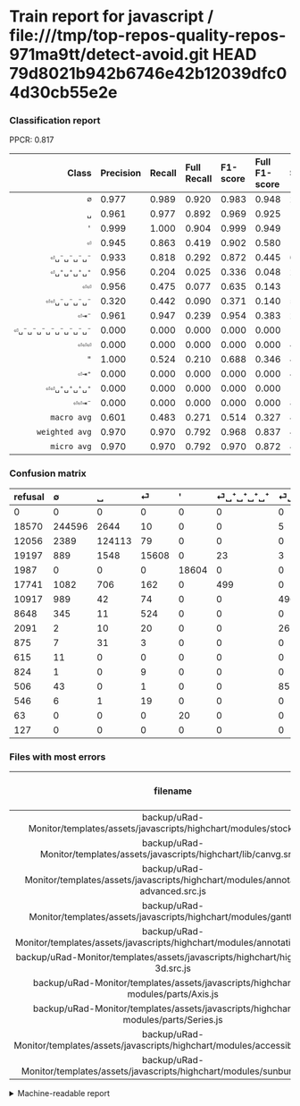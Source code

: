 # Train report for javascript / file:///tmp/top-repos-quality-repos-971ma9tt/detect-avoid.git HEAD 79d8021b942b6746e42b12039dfc04d30cb55e2e

### Classification report

PPCR: 0.817

| Class | Precision | Recall | Full Recall | F1-score | Full F1-score | Support | Full Support | PPCR |
|------:|:----------|:-------|:------------|:---------|:---------|:--------|:-------------|:-----|
| `∅` | 0.977| 0.989| 0.920| 0.983| 0.948| 247261| 265831| 0.930 |
| `␣` | 0.961| 0.977| 0.892| 0.969| 0.925| 127066| 139122| 0.913 |
| `'` | 0.999| 1.000| 0.904| 0.999| 0.949| 18604| 20591| 0.904 |
| `⏎` | 0.945| 0.863| 0.419| 0.902| 0.580| 18093| 37290| 0.485 |
| `⏎␣⁻␣⁻␣⁻␣⁻` | 0.933| 0.818| 0.292| 0.872| 0.445| 6069| 16986| 0.357 |
| `⏎␣⁺␣⁺␣⁺␣⁺` | 0.956| 0.204| 0.025| 0.336| 0.048| 2449| 20190| 0.121 |
| `⏎⏎` | 0.956| 0.475| 0.077| 0.635| 0.143| 1683| 10331| 0.163 |
| `⏎⏎␣⁻␣⁻␣⁻␣⁻` | 0.320| 0.442| 0.090| 0.371| 0.140| 532| 2623| 0.203 |
| `⏎⇥⁻` | 0.961| 0.947| 0.239| 0.954| 0.383| 208| 823| 0.253 |
| `⏎␣⁻␣⁻␣⁻␣⁻␣⁻␣⁻␣⁻␣⁻` | 0.000| 0.000| 0.000| 0.000| 0.000| 129| 635| 0.203 |
| `⏎⏎⏎` | 0.000| 0.000| 0.000| 0.000| 0.000| 45| 591| 0.076 |
| `"` | 1.000| 0.524| 0.210| 0.688| 0.346| 42| 105| 0.400 |
| `⏎⇥⁺` | 0.000| 0.000| 0.000| 0.000| 0.000| 41| 916| 0.045 |
| `⏎⏎␣⁺␣⁺␣⁺␣⁺` | 0.000| 0.000| 0.000| 0.000| 0.000| 11| 835| 0.013 |
| `⏎⏎⇥⁻` | 0.000| 0.000| 0.000| 0.000| 0.000| 8| 135| 0.059 |
| `macro avg` | 0.601| 0.483| 0.271| 0.514| 0.327| 422241| 517004| 0.817 |
| `weighted avg` | 0.970| 0.970| 0.792| 0.968| 0.837| 422241| 517004| 0.817 |
| `micro avg` | 0.970| 0.970| 0.792| 0.970| 0.872| 422241| 517004| 0.817 |

### Confusion matrix

|refusal|  ∅| ␣| ⏎| '| ⏎␣⁺␣⁺␣⁺␣⁺| ⏎␣⁻␣⁻␣⁻␣⁻| ⏎⏎| ⏎⏎␣⁻␣⁻␣⁻␣⁻| ⏎⇥⁺| ⏎⇥⁻| ⏎⏎␣⁺␣⁺␣⁺␣⁺| ⏎␣⁻␣⁻␣⁻␣⁻␣⁻␣⁻␣⁻␣⁻| ⏎⏎⏎| "| ⏎⏎⇥⁻| 
|:---|:---|:---|:---|:---|:---|:---|:---|:---|:---|:---|:---|:---|:---|:---|:---|
|0 |0 |0 |0 |0 |0 |0 |0 |0 |0 |0 |0 |0 |0 |0 |0 |
|18570 |244596 |2644 |10 |0 |0 |5 |5 |1 |0 |0 |0 |0 |0 |0 |0 |
|12056 |2389 |124113 |79 |0 |0 |0 |0 |485 |0 |0 |0 |0 |0 |0 |0 |
|19197 |889 |1548 |15608 |0 |23 |3 |12 |10 |0 |0 |0 |0 |0 |0 |0 |
|1987 |0 |0 |0 |18604 |0 |0 |0 |0 |0 |0 |0 |0 |0 |0 |0 |
|17741 |1082 |706 |162 |0 |499 |0 |0 |0 |0 |0 |0 |0 |0 |0 |0 |
|10917 |989 |42 |74 |0 |0 |4964 |0 |0 |0 |0 |0 |0 |0 |0 |0 |
|8648 |345 |11 |524 |0 |0 |0 |800 |3 |0 |0 |0 |0 |0 |0 |0 |
|2091 |2 |10 |20 |0 |0 |265 |0 |235 |0 |0 |0 |0 |0 |0 |0 |
|875 |7 |31 |3 |0 |0 |0 |0 |0 |0 |0 |0 |0 |0 |0 |0 |
|615 |11 |0 |0 |0 |0 |0 |0 |0 |0 |197 |0 |0 |0 |0 |0 |
|824 |1 |0 |9 |0 |0 |0 |1 |0 |0 |0 |0 |0 |0 |0 |0 |
|506 |43 |0 |1 |0 |0 |85 |0 |0 |0 |0 |0 |0 |0 |0 |0 |
|546 |6 |1 |19 |0 |0 |0 |19 |0 |0 |0 |0 |0 |0 |0 |0 |
|63 |0 |0 |0 |20 |0 |0 |0 |0 |0 |0 |0 |0 |0 |22 |0 |
|127 |0 |0 |0 |0 |0 |0 |0 |0 |0 |8 |0 |0 |0 |0 |0 |

### Files with most errors

| filename | number of errors|
|:----:|:-----|
| backup/uRad-Monitor/templates/assets/javascripts/highchart/modules/stock.src.js | 863 |
| backup/uRad-Monitor/templates/assets/javascripts/highchart/lib/canvg.src.js | 818 |
| backup/uRad-Monitor/templates/assets/javascripts/highchart/modules/annotations-advanced.src.js | 686 |
| backup/uRad-Monitor/templates/assets/javascripts/highchart/modules/gantt.src.js | 538 |
| backup/uRad-Monitor/templates/assets/javascripts/highchart/modules/annotations.src.js | 472 |
| backup/uRad-Monitor/templates/assets/javascripts/highchart/highcharts-3d.src.js | 463 |
| backup/uRad-Monitor/templates/assets/javascripts/highchart/es-modules/parts/Axis.js | 433 |
| backup/uRad-Monitor/templates/assets/javascripts/highchart/es-modules/parts/Series.js | 287 |
| backup/uRad-Monitor/templates/assets/javascripts/highchart/modules/accessibility.src.js | 263 |
| backup/uRad-Monitor/templates/assets/javascripts/highchart/modules/sunburst.src.js | 232 |

<details>
    <summary>Machine-readable report</summary>
```json
{
  "cl_report": {"\"": {"f1-score": 0.6875000000000001, "precision": 1.0, "recall": 0.5238095238095238, "support": 42}, "\u0027": {"f1-score": 0.999462769958096, "precision": 0.998926116838488, "recall": 1.0, "support": 18604}, "macro avg": {"f1-score": 0.5139195507233497, "precision": 0.6005505123080531, "recall": 0.48255438527380246, "support": 422241}, "micro avg": {"f1-score": 0.9701521169190107, "precision": 0.9701521169190107, "recall": 0.9701521169190107, "support": 422241}, "weighted avg": {"f1-score": 0.9679767067644166, "precision": 0.9696653604098271, "recall": 0.9701521169190107, "support": 422241}, "\u2205": {"f1-score": 0.9830614061705596, "precision": 0.9769771528998242, "recall": 0.9892219153040714, "support": 247261}, "\u23ce": {"f1-score": 0.9021443847176465, "precision": 0.945423708280332, "recall": 0.8626540651080529, "support": 18093}, "\u23ce\u21e5\u207a": {"f1-score": 0.0, "precision": 0.0, "recall": 0.0, "support": 41}, "\u23ce\u21e5\u207b": {"f1-score": 0.9539951573849879, "precision": 0.9609756097560975, "recall": 0.9471153846153846, "support": 208}, "\u23ce\u23ce": {"f1-score": 0.634920634920635, "precision": 0.955794504181601, "recall": 0.47534165181224003, "support": 1683}, "\u23ce\u23ce\u21e5\u207b": {"f1-score": 0.0, "precision": 0.0, "recall": 0.0, "support": 8}, "\u23ce\u23ce\u23ce": {"f1-score": 0.0, "precision": 0.0, "recall": 0.0, "support": 45}, "\u23ce\u23ce\u2423\u207a\u2423\u207a\u2423\u207a\u2423\u207a": {"f1-score": 0.0, "precision": 0.0, "recall": 0.0, "support": 11}, "\u23ce\u23ce\u2423\u207b\u2423\u207b\u2423\u207b\u2423\u207b": {"f1-score": 0.37124802527646134, "precision": 0.3201634877384196, "recall": 0.4417293233082707, "support": 532}, "\u23ce\u2423\u207a\u2423\u207a\u2423\u207a\u2423\u207a": {"f1-score": 0.3359138337260182, "precision": 0.9559386973180076, "recall": 0.20375663536137198, "support": 2449}, "\u23ce\u2423\u207b\u2423\u207b\u2423\u207b\u2423\u207b": {"f1-score": 0.8715652708278465, "precision": 0.9327320556181886, "recall": 0.8179271708683473, "support": 6069}, "\u23ce\u2423\u207b\u2423\u207b\u2423\u207b\u2423\u207b\u2423\u207b\u2423\u207b\u2423\u207b\u2423\u207b": {"f1-score": 0.0, "precision": 0.0, "recall": 0.0, "support": 129}, "\u2423": {"f1-score": 0.968981777867995, "precision": 0.9613263519898378, "recall": 0.9767601089197739, "support": 127066}},
  "cl_report_full": {"\"": {"f1-score": 0.3464566929133859, "precision": 1.0, "recall": 0.20952380952380953, "support": 105}, "\u0027": {"f1-score": 0.9488206043605762, "precision": 0.998926116838488, "recall": 0.9035015297945704, "support": 20591}, "macro avg": {"f1-score": 0.32722690939332805, "precision": 0.6005505123080531, "recall": 0.27114468244886825, "support": 517004}, "micro avg": {"f1-score": 0.8722708132595862, "precision": 0.9701521169190107, "recall": 0.7923304268438929, "support": 517004}, "weighted avg": {"f1-score": 0.8367053191015474, "precision": 0.9594315900865114, "recall": 0.7923304268438929, "support": 517004}, "\u2205": {"f1-score": 0.9476957172829438, "precision": 0.9769771528998242, "recall": 0.9201184211021288, "support": 265831}, "\u23ce": {"f1-score": 0.5802338333426271, "precision": 0.945423708280332, "recall": 0.41855725395548404, "support": 37290}, "\u23ce\u21e5\u207a": {"f1-score": 0.0, "precision": 0.0, "recall": 0.0, "support": 916}, "\u23ce\u21e5\u207b": {"f1-score": 0.38326848249027234, "precision": 0.9609756097560975, "recall": 0.2393681652490887, "support": 823}, "\u23ce\u23ce": {"f1-score": 0.14326647564469913, "precision": 0.955794504181601, "recall": 0.07743684057690446, "support": 10331}, "\u23ce\u23ce\u21e5\u207b": {"f1-score": 0.0, "precision": 0.0, "recall": 0.0, "support": 135}, "\u23ce\u23ce\u23ce": {"f1-score": 0.0, "precision": 0.0, "recall": 0.0, "support": 591}, "\u23ce\u23ce\u2423\u207a\u2423\u207a\u2423\u207a\u2423\u207a": {"f1-score": 0.0, "precision": 0.0, "recall": 0.0, "support": 835}, "\u23ce\u23ce\u2423\u207b\u2423\u207b\u2423\u207b\u2423\u207b": {"f1-score": 0.1400059577003277, "precision": 0.3201634877384196, "recall": 0.08959207014868471, "support": 2623}, "\u23ce\u2423\u207a\u2423\u207a\u2423\u207a\u2423\u207a": {"f1-score": 0.048184627269215914, "precision": 0.9559386973180076, "recall": 0.024715205547300643, "support": 20190}, "\u23ce\u2423\u207b\u2423\u207b\u2423\u207b\u2423\u207b": {"f1-score": 0.4450421373498296, "precision": 0.9327320556181886, "recall": 0.2922406687860591, "support": 16986}, "\u23ce\u2423\u207b\u2423\u207b\u2423\u207b\u2423\u207b\u2423\u207b\u2423\u207b\u2423\u207b\u2423\u207b": {"f1-score": 0.0, "precision": 0.0, "recall": 0.0, "support": 635}, "\u2423": {"f1-score": 0.9254291125460429, "precision": 0.9613263519898378, "recall": 0.892116272048993, "support": 139122}},
  "ppcr": 0.8167074142559826
}
```
</details>
